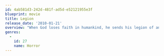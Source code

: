 ```yaml
---
id: 4ab581d3-242d-481f-ad5d-e52121955e3f
blueprint: movie
title: Legion
release_date: '2010-01-21'
overview: "When God loses faith in humankind, he sends his legion of angels to bring on the Apocalypse. Humanity's only hope for survival lies in a group of strangers trapped in an out-of-the-way, desert diner with the Archangel Michael."
genres:
  -
    id: 27
    name: Horror
---
```

